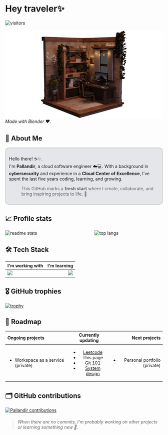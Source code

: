 # Hey traveler✨

![visitors](https://visitor-badge.laobi.icu/badge?page_id=pallandir)

<img align="right" src="./room.png"/>

###### Made with Blender ❤️.

## 🫣 About Me

<div style="border: 2px solid #ccc; padding: 10px; border-radius: 10px; background-color:rgb(228, 230, 234);">

Hello there! ☕✨.<br> I'm **Pallandir**, a cloud software engineer ☁️💻. With a background in **cybersecurity** and experience in a **Cloud Center of Excellence**, I’ve spent the last five years coding, learning, and growing.

> This GitHub marks a **fresh start** where I create, collaborate, and bring inspiring projects to life. 🚀

</div>

## 📈 Profile stats

<div style="display: flex; flex-direction: row;">
  <img style="height: auto; width: 55%; margin-right:8px;" src="https://github-readme-stats-salesp07.vercel.app/api?username=pallandir&count_private=true&show_icons=true&theme=react&rank_icon=github&border_radius=10" alt="readme stats" />

<img style="height: auto; width: 40%;" src="https://github-readme-stats-salesp07.vercel.app/api/top-langs/?username=pallandir&hide=HTML&langs_count=8&layout=compact&theme=react&border_radius=10&size_weight=0.5&count_weight=0.5&exclude_repo=github-readme-stats" alt="top langs" />
</div>

## 🛠️ Tech Stack

| I'm working with                                                                                                                                         |                                                                 I'm learning |
| :------------------------------------------------------------------------------------------------------------------------------------------------------- | ---------------------------------------------------------------------------: |
| <img src="https://skillicons.dev/icons?i=vue,pinia,html,css,javascript,typescript,github,git,python,postgres,fastapi,gcp,kubernetes,docker&perline=9" /> | <img src="https://skillicons.dev/icons?i=golang,rust,terraform,aws,azure" /> |

## 🎖️ GitHub trophies

[![trophy](https://github-profile-trophy.vercel.app/?username=pallandir&theme=nord&column=7)](https://github.com/ryo-ma/github-profile-trophy)

## 🧪 Roadmap

| Ongoing projects                                   |                                                                                                                 Currently updating                                                                                                                 |                                  Next projects |
| :------------------------------------------------- | :------------------------------------------------------------------------------------------------------------------------------------------------------------------------------------------------------------------------------------------------: | ---------------------------------------------: |
| <ul><li>Workspace as a service (private)</li></ul> | <ul><li><a href="https://github.com/pallandir/leetcode">Leetcode</a></li><li>This page</li><li><a href="https://github.com/pallandir/git_101">Git 101</a></li><li><a href="https://github.com/pallandir/system-design">System design</a></li></ul> | <ul><li>Personal portfolio (private)</li></ul> |

## 🗂️ GitHub contributions

<a href="#"><img alt="Pallandir contributions" src="https://github-readme-activity-graph.vercel.app/graph/?username=pallandir&bg_color=1F222E&color=52B983&line=52B983&point=FFFFFF&hide_border=true" /></a>

> ###### When there are no commits, I'm probably working on other projects or learning something new 🤭.
